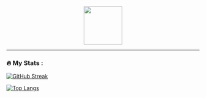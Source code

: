 <div id="header" align="center">
  <img src="https://media.giphy.com/media/I8HijDw5wDESNMyzRv/giphy-downsized-large.gif" width="100"/>
</div>


---

### :fire: My Stats :

[![GitHub Streak](http://github-readme-streak-stats.herokuapp.com?user=romandviski&theme=dark&background=000000)](https://git.io/streak-stats)

[![Top Langs](https://github-readme-stats.vercel.app/api/top-langs/?username=romandviski)](https://github.com/anuraghazra/github-readme-stats)







<!--
**romandviski/romandviski** is a ✨ _special_ ✨ repository because its `README.md` (this file) appears on your GitHub profile.

### Hi there 👋
https://proglib.io/p/kak-kreativno-oformit-profil-na-github-chtoby-on-privlekal-vnimanie-2022-03-17


Here are some ideas to get you started:

- 🔭 I’m currently working on ...
- 🌱 I’m currently learning ...
- 👯 I’m looking to collaborate on ...
- 🤔 I’m looking for help with ...
- 💬 Ask me about ...
- 📫 How to reach me: ...
- 😄 Pronouns: ...
- ⚡ Fun fact: ...
-->
